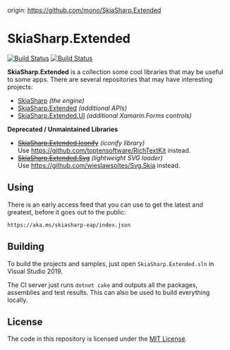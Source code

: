 origin: https://github.com/mono/SkiaSharp.Extended

# SkiaSharp.Extended

[![Build Status](https://dev.azure.com/devdiv/DevDiv/_apis/build/status/Xamarin/Components/SkiaSharp.Extended?branchName=main)](https://dev.azure.com/devdiv/DevDiv/_build/latest?definitionId=10846&branchName=main)  [![Build Status](https://dev.azure.com/xamarin/public/_apis/build/status/mono/SkiaSharp/SkiaSharp.Extended%20(Public)?branchName=main)](https://dev.azure.com/xamarin/public/_build/latest?definitionId=6&branchName=main)

**SkiaSharp.Extended** is a collection some cool libraries that may be
useful to some apps. There are several repositories that may have
interesting projects:

 - [SkiaSharp][skiasharp] _(the engine)_
 - [SkiaSharp.Extended][extended] _(additional APIs)_
 - [SkiaSharp.Extended.UI][ui] _(additional Xamarin.Forms controls)_

**Deprecated / Unmaintained Libraries**

 - ~~[SkiaSharp.Extended.Iconify][iconify]~~ _(iconify library)_  
   Use https://github.com/toptensoftware/RichTextKit instead.
 - ~~[SkiaSharp.Extended.Svg][svg]~~ _(lightweight SVG loader)_  
   Use https://github.com/wieslawsoltes/Svg.Skia instead.

## Using

There is an early access feed that you can use to get the latest and greatest, before it goes out to the public:

```
https://aka.ms/skiasharp-eap/index.json
```

## Building

To build the projects and samples, just open `SkiaSharp.Extended.sln` 
in Visual Studio 2019.

The CI server just runs `dotnet cake` and outputs all the packages,
assemblies and test results. This can also be used to build everything
locally.

## License

The code in this repository is licensed under the [MIT License][license].

[license]: https://github.com/mono/SkiaSharp.Extended/blob/main/LICENSE
[netcore]: https://www.microsoft.com/net/core

[skiasharp]: https://github.com/mono/SkiaSharp
[extended]: https://mono.github.io/SkiaSharp.Extended/api/extended
[ui]: https://mono.github.io/SkiaSharp.Extended/api/ui
[iconify]: https://mono.github.io/SkiaSharp.Extended/api/iconify
[svg]: https://mono.github.io/SkiaSharp.Extended/api/svg
